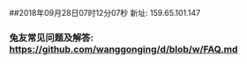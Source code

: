 ##2018年09月28日07时12分07秒 新址: 159.65.101.147
### 兔友常见问题及解答: https://github.com/wanggonging/d/blob/w/FAQ.md

